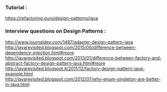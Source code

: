 ### Tutorial :
https://refactoring.guru/design-patterns/java

### Interview questions on Design Patterns :
http://www.journaldev.com/1487/adapter-design-pattern-java <br />
http://javarevisited.blogspot.com/2015/06/difference-between-dependency-injection.html#more <br />
http://javarevisited.blogspot.com/2013/01/difference-between-factory-and-abstract-factory-design-pattern-java.html#more <br />
http://javarevisited.blogspot.it/2011/12/factory-design-pattern-java-example.html <br />
http://javarevisited.blogspot.com/2012/07/why-enum-singleton-are-better-in-java.html <br />
